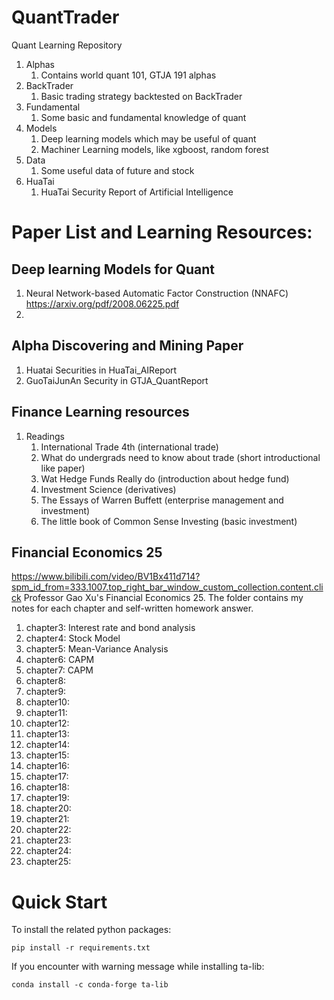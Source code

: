 # QuantTrader
Quant Learning Repository

1. Alphas
    1. Contains world quant 101, GTJA 191 alphas
2. BackTrader
    1. Basic trading strategy backtested on BackTrader 
3. Fundamental
    1. Some basic and fundamental knowledge of quant
4. Models
    1. Deep learning models which may be useful of quant
    2. Machiner Learning models, like xgboost, random forest
5. Data
    1. Some useful data of future and stock
6. HuaTai
    1. HuaTai Security Report of Artificial Intelligence


# Paper List and Learning Resources:

## Deep learning Models for Quant
1. Neural Network-based Automatic Factor Construction (NNAFC) https://arxiv.org/pdf/2008.06225.pdf
2. 
## Alpha Discovering and Mining Paper
1. Huatai Securities in HuaTai_AIReport
2. GuoTaiJunAn Security in GTJA_QuantReport
## Finance Learning resources
1. Readings
    1. International Trade 4th (international trade)
    2. What do undergrads need to know about trade (short introductional like paper)
    3. Wat Hedge Funds Really do (introduction about hedge fund)
    4. Investment Science (derivatives)
    5. The Essays of Warren Buffett (enterprise management and investment)
    6. The little book of Common Sense Investing (basic investment)
## Financial Economics 25
https://www.bilibili.com/video/BV1Bx411d714?spm_id_from=333.1007.top_right_bar_window_custom_collection.content.click
Professor Gao Xu's Financial Economics 25. The folder contains my notes for each chapter and self-written homework answer. 
1. chapter3: Interest rate and bond analysis
2. chapter4: Stock Model
3. chapter5: Mean-Variance Analysis
4. chapter6: CAPM
5. chapter7: CAPM
6. chapter8: 
7. chapter9:
8. chapter10:
9. chapter11:
10. chapter12:
11. chapter13:
12. chapter14:
13. chapter15:
14. chapter16:
15. chapter17:
16. chapter18:
17. chapter19:
18. chapter20:
19. chapter21:
20. chapter22:
21. chapter23:
22. chapter24:
23. chapter25:

# Quick Start
To install the related python packages:
```
pip install -r requirements.txt
```
If you encounter with warning message while installing ta-lib:
```
conda install -c conda-forge ta-lib
```
